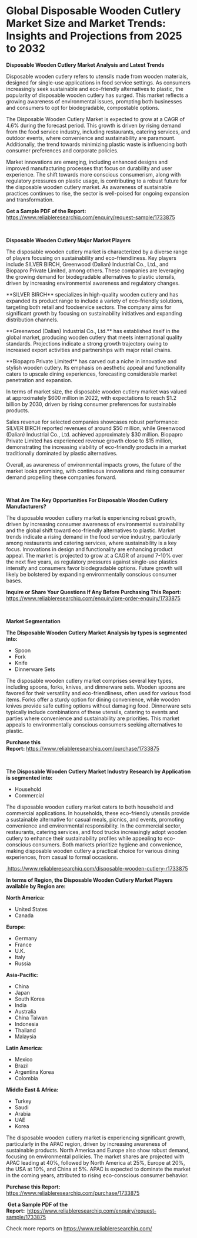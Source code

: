 <p><h1>Global Disposable Wooden Cutlery Market Size and Market Trends: Insights and Projections from 2025 to 2032</h1></p><p><strong>Disposable Wooden Cutlery Market Analysis and Latest Trends</strong></p>
<p><p>Disposable wooden cutlery refers to utensils made from wooden materials, designed for single-use applications in food service settings. As consumers increasingly seek sustainable and eco-friendly alternatives to plastic, the popularity of disposable wooden cutlery has surged. This market reflects a growing awareness of environmental issues, prompting both businesses and consumers to opt for biodegradable, compostable options.</p><p>The Disposable Wooden Cutlery Market is expected to grow at a CAGR of 4.6% during the forecast period. This growth is driven by rising demand from the food service industry, including restaurants, catering services, and outdoor events, where convenience and sustainability are paramount. Additionally, the trend towards minimizing plastic waste is influencing both consumer preferences and corporate policies. </p><p>Market innovations are emerging, including enhanced designs and improved manufacturing processes that focus on durability and user experience. The shift towards more conscious consumerism, along with regulatory pressures on plastic usage, is contributing to a robust future for the disposable wooden cutlery market. As awareness of sustainable practices continues to rise, the sector is well-poised for ongoing expansion and transformation.</p></p>
<p><strong>Get a Sample PDF of the Report:&nbsp;</strong> <a href="https://www.reliableresearchiq.com/enquiry/request-sample/1733875?utm_campaign=2284&utm_medium=2&utm_source=Github&utm_content=ia&utm_term=05042025&utm_id=disposable-wooden-cutlery">https://www.reliableresearchiq.com/enquiry/request-sample/1733875</a></p>
<p>&nbsp;</p>
<p><strong>Disposable Wooden Cutlery Major Market Players</strong></p>
<p><p>The disposable wooden cutlery market is characterized by a diverse range of players focusing on sustainability and eco-friendliness. Key players include SILVER BIRCH, Greenwood (Dalian) Industrial Co., Ltd., and Biopapro Private Limited, among others. These companies are leveraging the growing demand for biodegradable alternatives to plastic utensils, driven by increasing environmental awareness and regulatory changes.</p><p>**SILVER BIRCH** specializes in high-quality wooden cutlery and has expanded its product range to include a variety of eco-friendly solutions, targeting both retail and foodservice sectors. The company aims for significant growth by focusing on sustainability initiatives and expanding distribution channels.</p><p>**Greenwood (Dalian) Industrial Co., Ltd.** has established itself in the global market, producing wooden cutlery that meets international quality standards. Projections indicate a strong growth trajectory owing to increased export activities and partnerships with major retail chains.</p><p>**Biopapro Private Limited** has carved out a niche in innovative and stylish wooden cutlery. Its emphasis on aesthetic appeal and functionality caters to upscale dining experiences, forecasting considerable market penetration and expansion.</p><p>In terms of market size, the disposable wooden cutlery market was valued at approximately $600 million in 2022, with expectations to reach $1.2 billion by 2030, driven by rising consumer preferences for sustainable products.</p><p>Sales revenue for selected companies showcases robust performance: SILVER BIRCH reported revenues of around $50 million, while Greenwood (Dalian) Industrial Co., Ltd. achieved approximately $30 million. Biopapro Private Limited has experienced revenue growth close to $15 million, demonstrating the increasing viability of eco-friendly products in a market traditionally dominated by plastic alternatives. </p><p>Overall, as awareness of environmental impacts grows, the future of the market looks promising, with continuous innovations and rising consumer demand propelling these companies forward.</p></p>
<p>&nbsp;</p>
<p><strong>What Are The Key Opportunities For Disposable Wooden Cutlery Manufacturers?</strong></p>
<p><p>The disposable wooden cutlery market is experiencing robust growth, driven by increasing consumer awareness of environmental sustainability and the global shift toward eco-friendly alternatives to plastic. Market trends indicate a rising demand in the food service industry, particularly among restaurants and catering services, where sustainability is a key focus. Innovations in design and functionality are enhancing product appeal. The market is projected to grow at a CAGR of around 7-10% over the next five years, as regulatory pressures against single-use plastics intensify and consumers favor biodegradable options. Future growth will likely be bolstered by expanding environmentally conscious consumer bases.</p></p>
<p><strong>Inquire or Share Your Questions If Any Before Purchasing This Report:</strong> <a href="https://www.reliableresearchiq.com/enquiry/pre-order-enquiry/1733875?utm_campaign=2284&utm_medium=2&utm_source=Github&utm_content=ia&utm_term=05042025&utm_id=disposable-wooden-cutlery">https://www.reliableresearchiq.com/enquiry/pre-order-enquiry/1733875</a></p>
<p>&nbsp;</p>
<p><strong>Market Segmentation</strong></p>
<p><strong>The Disposable Wooden Cutlery Market Analysis by types is segmented into:</strong></p>
<p><ul><li>Spoon</li><li>Fork</li><li>Knife</li><li>Dinnerware Sets</li></ul></p>
<p><p>The disposable wooden cutlery market comprises several key types, including spoons, forks, knives, and dinnerware sets. Wooden spoons are favored for their versatility and eco-friendliness, often used for various food items. Forks offer a sturdy option for dining convenience, while wooden knives provide safe cutting options without damaging food. Dinnerware sets typically include combinations of these utensils, catering to events and parties where convenience and sustainability are priorities. This market appeals to environmentally conscious consumers seeking alternatives to plastic.</p></p>
<p><strong>Purchase this Report:&nbsp;</strong><a href="https://www.reliableresearchiq.com/purchase/1733875?utm_campaign=2284&utm_medium=2&utm_source=Github&utm_content=ia&utm_term=05042025&utm_id=disposable-wooden-cutlery">https://www.reliableresearchiq.com/purchase/1733875</a></p>
<p>&nbsp;</p>
<p><strong>The Disposable Wooden Cutlery Market Industry Research by Application is segmented into:</strong></p>
<p><ul><li>Household</li><li>Commercial</li></ul></p>
<p><p>The disposable wooden cutlery market caters to both household and commercial applications. In households, these eco-friendly utensils provide a sustainable alternative for casual meals, picnics, and events, promoting convenience and environmental responsibility. In the commercial sector, restaurants, catering services, and food trucks increasingly adopt wooden cutlery to enhance their sustainability profiles while appealing to eco-conscious consumers. Both markets prioritize hygiene and convenience, making disposable wooden cutlery a practical choice for various dining experiences, from casual to formal occasions.</p></p>
<p><a href="https://www.reliableresearchiq.com/disposable-wooden-cutlery-r1733875?utm_campaign=2284&utm_medium=2&utm_source=Github&utm_content=ia&utm_term=05042025&utm_id=disposable-wooden-cutlery">&nbsp;https://www.reliableresearchiq.com/disposable-wooden-cutlery-r1733875</a></p>
<p><strong>In terms of Region, the Disposable Wooden Cutlery Market Players available by Region are:</strong></p>
<p>
    <p> <strong> North America: </strong>
        <ul>
            <li>United States</li>
            <li>Canada</li>
        </ul>
        </p> 
    <p> <strong> Europe: </strong>
        <ul>
            <li>Germany</li>
            <li>France</li>
            <li>U.K.</li>
            <li>Italy</li>
            <li>Russia</li>
        </ul>
        </p> 
    <p> <strong> Asia-Pacific: </strong>
        <ul>
            <li>China</li>
            <li>Japan</li>
            <li>South Korea</li>
            <li>India</li>
            <li>Australia</li>
            <li>China Taiwan</li>
            <li>Indonesia</li>
            <li>Thailand</li>
            <li>Malaysia</li>
        </ul>
        </p> 
    <p> <strong> Latin America: </strong>
        <ul>
            <li>Mexico</li>
            <li>Brazil</li>
            <li>Argentina Korea</li>
            <li>Colombia</li>
        </ul>
        </p> 
    <p> <strong> Middle East & Africa: </strong>
        <ul>
            <li>Turkey</li>
            <li>Saudi</li>
            <li>Arabia</li>
            <li>UAE</li>
            <li>Korea</li>
        </ul>
    </p>
    </p>
<p><p>The disposable wooden cutlery market is experiencing significant growth, particularly in the APAC region, driven by increasing awareness of sustainable products. North America and Europe also show robust demand, focusing on environmental policies. The market shares are projected with APAC leading at 40%, followed by North America at 25%, Europe at 20%, the USA at 10%, and China at 5%. APAC is expected to dominate the market in the coming years, attributed to rising eco-conscious consumer behavior.</p></p>
<p><strong>Purchase this Report: </strong><a href="https://www.reliableresearchiq.com/purchase/1733875?utm_campaign=2284&utm_medium=2&utm_source=Github&utm_content=ia&utm_term=05042025&utm_id=disposable-wooden-cutlery">https://www.reliableresearchiq.com/purchase/1733875</a></p>
<p>&nbsp;<strong>Get a Sample PDF of the Report:&nbsp;&nbsp;</strong><a href="https://www.reliableresearchiq.com/enquiry/request-sample/1733875?utm_campaign=2284&utm_medium=2&utm_source=Github&utm_content=ia&utm_term=05042025&utm_id=disposable-wooden-cutlery">https://www.reliableresearchiq.com/enquiry/request-sample/1733875</a></p>
<p><strong></strong></p>
<p>Check more reports on <a href="https://www.reliableresearchiq.com/?utm_campaign=2284&utm_medium=2&utm_source=Github&utm_content=ia&utm_term=05042025&utm_id=disposable-wooden-cutlery">https://www.reliableresearchiq.com/</a></p>